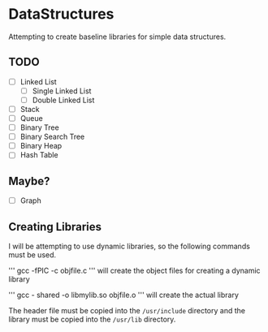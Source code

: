 # DataStructures

Attempting to create baseline libraries for simple data structures.

## TODO

- [ ] Linked List
   - [ ] Single Linked List
   - [ ] Double Linked List

- [ ] Stack
- [ ] Queue
- [ ] Binary Tree
- [ ] Binary Search Tree
- [ ] Binary Heap
- [ ] Hash Table

## Maybe?

- [ ] Graph

## Creating Libraries

I will be attempting to use dynamic libraries, so the following commands must be used.

'''
gcc -fPIC -c objfile.c
'''
will create the object files for creating a dynamic library

'''
gcc - shared -o libmylib.so objfile.o
'''
will create the actual library

The header file must be copied into the ``/usr/include`` directory and the library must be copied into the ``/usr/lib`` directory.
